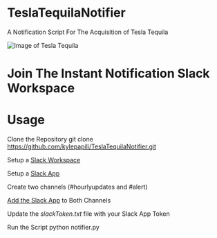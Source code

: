 # TeslaTequilaNotifier
A Notification Script For The Acquisition of Tesla Tequila

![Image of Tesla Tequila](https://teslatequila.tesla.com/static/3ca9efa457040d7e7ffa1988d2dbcc41/f6840/tesla-tequila-product%402x.jpg)


# Join The Instant Notification Slack Workspace

# Usage
Clone the Repository
    git clone https://github.com/kylepapili/TeslaTequilaNotifier.git
    
Setup a [Slack Workspace](https://slack.com/help/articles/206845317-Create-a-Slack-workspace)

Setup a [Slack App](https://slack.com/help/articles/202035138-Add-apps-to-your-Slack-workspace)

Create two channels (#hourlyupdates and #alert)

[Add the Slack App](
https://stackoverflow.com/questions/60198159/slack-api-conversations-history-returns-error-not-in-channel) to Both Channels

Update the *slackToken.txt* file with your Slack App Token

Run the Script
    python notifier.py
